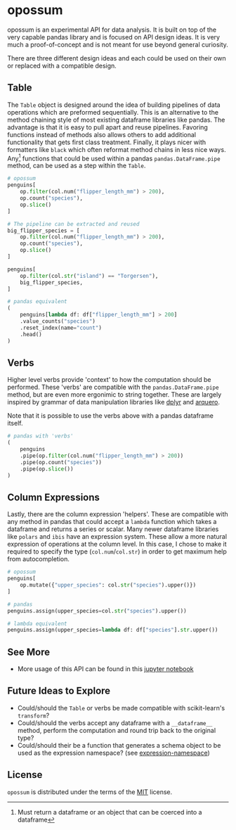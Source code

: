 # opossum

opossum is an experimental API for data analysis. It is built on top of the very capable pandas library and is focused on API design ideas. It is very much a proof-of-concept and is not meant for use beyond general curiosity.

There are three different design ideas and each could be used on their own or replaced with a compatible design.

## Table

The `Table` object is designed around the idea of building pipelines of data operations which are preformed sequentially. This is an alternative to the method chaining style of most existing dataframe libraries like pandas. The advantage is that it is easy to pull apart and reuse pipelines. Favoring functions instead of methods also allows others to add additional functionality that gets first class treatment. Finally, it plays nicer with formatters like `black` which often reformat method chains in less nice ways. Any[^1] functions that could be used within a pandas `pandas.DataFrame.pipe` method, can be used as a step within the `Table`.

```python
# opossum
penguins[
    op.filter(col.num("flipper_length_mm") > 200),
    op.count("species"),
    op.slice()
]

# The pipeline can be extracted and reused
big_flipper_species = [
    op.filter(col.num("flipper_length_mm") > 200),
    op.count("species"),
    op.slice()
]

penguins[
    op.filter(col.str("island") == "Torgersen"),
    big_flipper_species,
]

# pandas equivalent
(
    penguins[lambda df: df["flipper_length_mm"] > 200]
    .value_counts("species")
    .reset_index(name="count")
    .head()
)
```

[^1]: Must return a dataframe or an object that can be coerced into a dataframe

## Verbs

Higher level verbs provide 'context' to how the computation should be performed. These 'verbs' are compatible with the `pandas.DataFrame.pipe` method, but are even more ergonimic to string together. These are largely inspired by grammar of data manipulation libraries like [dplyr](https://dplyr.tidyverse.org/) and [arquero](https://uwdata.github.io/arquero/).

Note that it is possible to use the verbs above with a pandas dataframe itself.

```python
# pandas with 'verbs'
(
    penguins
    .pipe(op.filter(col.num("flipper_length_mm") > 200))
    .pipe(op.count("species"))
    .pipe(op.slice())
)
```

## Column Expressions

Lastly, there are the column expression 'helpers'. These are compatible with any method in pandas that could accept a `lambda` function which takes a dataframe and returns a series or scalar. Many newer dataframe libraries like `polars` and `ibis` have an expression system. These allow a more natural expression of operations at the column level. In this case, I chose to make it required to specify the type (`col.num`/`col.str`) in order to get maximum help from autocompletion.

```python
# opossum
penguins[
    op.mutate({"upper_species": col.str("species").upper()})
]

# pandas
penguins.assign(upper_species=col.str("species").upper())

# lambda equivalent
penguins.assign(upper_species=lambda df: df["species"].str.upper())
```

## See More
- More usage of this API can be found in this [jupyter notebook](explore.ipynb)

## Future Ideas to Explore

- Could/should the `Table` or verbs be made compatible with scikit-learn's `transform`?
- Could/should the verbs accept any dataframe with a `__dataframe__` method, perform the computation and round trip back to the original type?
- Could/should their be a function that generates a schema object to be used as the expression namespace? (see [expression-namespace](/docs/expression-namespace.ipynb))

## License

`opossum` is distributed under the terms of the [MIT](https://spdx.org/licenses/MIT.html) license.
